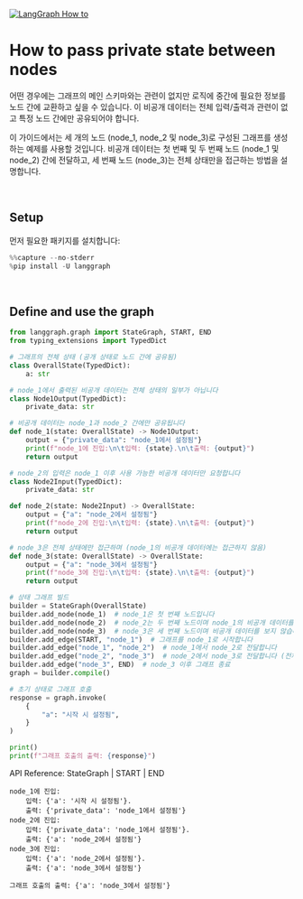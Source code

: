 [![LangGraph How to](https://img.shields.io/badge/LangGraph-How_to-yellow?logo=langgraph)](https://langchain-ai.github.io/langgraph/how-tos/pass_private_state/)


# How to pass private state between nodes

어떤 경우에는 그래프의 메인 스키마와는 관련이 없지만 로직에 중간에 필요한 정보를 노드 간에 교환하고 싶을 수 있습니다. 이 비공개 데이터는 전체 입력/출력과 관련이 없고 특정 노드 간에만 공유되어야 합니다.

이 가이드에서는 세 개의 노드 (node_1, node_2 및 node_3)로 구성된 그래프를 생성하는 예제를 사용할 것입니다. 비공개 데이터는 첫 번째 및 두 번째 노드 (node_1 및 node_2) 간에 전달하고, 세 번째 노드 (node_3)는 전체 상태만을 접근하는 방법을 설명합니다.

<br>

## Setup
먼저 필요한 패키지를 설치합니다:

```python
%%capture --no-stderr
%pip install -U langgraph
```

<br>

## Define and use the graph

```python
from langgraph.graph import StateGraph, START, END
from typing_extensions import TypedDict

# 그래프의 전체 상태 (공개 상태로 노드 간에 공유됨)
class OverallState(TypedDict):
    a: str

# node_1에서 출력된 비공개 데이터는 전체 상태의 일부가 아닙니다
class Node1Output(TypedDict):
    private_data: str

# 비공개 데이터는 node_1과 node_2 간에만 공유됩니다
def node_1(state: OverallState) -> Node1Output:
    output = {"private_data": "node_1에서 설정됨"}
    print(f"node_1에 진입:\n\t입력: {state}.\n\t출력: {output}")
    return output

# node_2의 입력은 node_1 이후 사용 가능한 비공개 데이터만 요청합니다
class Node2Input(TypedDict):
    private_data: str

def node_2(state: Node2Input) -> OverallState:
    output = {"a": "node_2에서 설정됨"}
    print(f"node_2에 진입:\n\t입력: {state}.\n\t출력: {output}")
    return output

# node_3은 전체 상태에만 접근하며 (node_1의 비공개 데이터에는 접근하지 않음)
def node_3(state: OverallState) -> OverallState:
    output = {"a": "node_3에서 설정됨"}
    print(f"node_3에 진입:\n\t입력: {state}.\n\t출력: {output}")
    return output

# 상태 그래프 빌드
builder = StateGraph(OverallState)
builder.add_node(node_1)  # node_1은 첫 번째 노드입니다
builder.add_node(node_2)  # node_2는 두 번째 노드이며 node_1의 비공개 데이터를 사용합니다
builder.add_node(node_3)  # node_3은 세 번째 노드이며 비공개 데이터를 보지 않습니다
builder.add_edge(START, "node_1")  # 그래프를 node_1로 시작합니다
builder.add_edge("node_1", "node_2")  # node_1에서 node_2로 전달합니다
builder.add_edge("node_2", "node_3")  # node_2에서 node_3로 전달합니다 (전체 상태만 공유됨)
builder.add_edge("node_3", END)  # node_3 이후 그래프 종료
graph = builder.compile()

# 초기 상태로 그래프 호출
response = graph.invoke(
    {
        "a": "시작 시 설정됨",
    }
)

print()
print(f"그래프 호출의 출력: {response}")
```
API Reference: StateGraph | START | END

```
node_1에 진입:
    입력: {'a': '시작 시 설정됨'}.
    출력: {'private_data': 'node_1에서 설정됨'}
node_2에 진입:
    입력: {'private_data': 'node_1에서 설정됨'}.
    출력: {'a': 'node_2에서 설정됨'}
node_3에 진입:
    입력: {'a': 'node_2에서 설정됨'}.
    출력: {'a': 'node_3에서 설정됨'}

그래프 호출의 출력: {'a': 'node_3에서 설정됨'}
```
